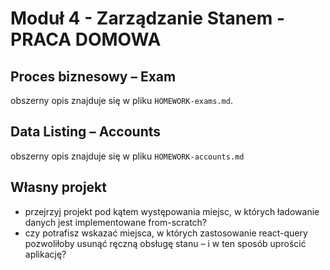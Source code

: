 # Moduł 4 - Zarządzanie Stanem - PRACA DOMOWA

## Proces biznesowy – Exam

obszerny opis znajduje się w pliku `HOMEWORK-exams.md`.

## Data Listing – Accounts

obszerny opis znajduje się w pliku `HOMEWORK-accounts.md`

## Własny projekt

- przejrzyj projekt pod kątem występowania miejsc, w których ładowanie danych jest implementowane from-scratch?
- czy potrafisz wskazać miejsca, w których zastosowanie react-query pozwoliłoby usunąć ręczną obsługę stanu – i w ten sposób uprościć aplikację?
